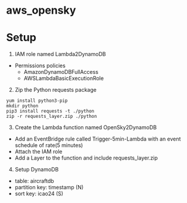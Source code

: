 # aws_opensky

# Setup

1. IAM role named Lambda2DynamoDB

* Permissions policies
  * AmazonDynamoDBFullAccess
  * AWSLambdaBasicExecutionRole

2. Zip the Python requests package
```
yum install python3-pip
mkdir python
pip3 install requests -t ./python
zip -r requests_layer.zip ./python
```

3. Create the Lambda function named OpenSky2DynamoDB

* Add an EventBridge rule called Trigger-5min-Lambda with an event schedule of rate(5 minutes)
* Attach the IAM role
* Add a Layer to the function and include requests_layer.zip

4. Setup DynamoDB

* table: aircraftdb
* partition key: timestamp (N)
* sort key: icao24 (S)

